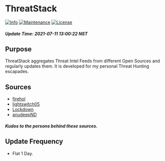 # ThreatStack
[![Info](https://img.shields.io/static/v1?label=Threat&message=Intel&color=red)](https://shields.io/)
[![Maintenance](https://img.shields.io/badge/Maintained%3F-yes-green.svg)](https://GitHub.com/Naereen/StrapDown.js/graphs/commit-activity)
[![License](https://img.shields.io/badge/License-Apache%202-blue.svg)](https://shields.io/)

##### Update Time: 2021-07-11 13:00:22 NST
## Purpose
ThreatStack aggregates Threat Intel Feeds from different Open Sources and regularly updates them. It is developed for my personal Threat Hunting escapades.

## Sources
* [firehol](https://github.com/firehol/blocklist-ipsets)
* [lightswitch05](https://github.com/lightswitch05/hosts)
* [Lockdown](https://github.com/boldleadsdevelopment/lockdown-lists/tree/master/blacklists)
* [anudeepND](https://github.com/anudeepND/blacklist)
##### *Kudos to the persons behind these sources.*
## Update Frequency
* Flat 1 Day.

